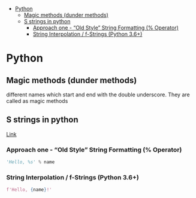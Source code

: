 <!--ts-->
   * [Python](#python)
      * [Magic methods (dunder methods)](#magic-methods-dunder-methods)
      * [S strings in python](#s-strings-in-python)
         * [Approach one - “Old Style” String Formatting (% Operator)](#approach-one---old-style-string-formatting--operator)
         * [String Interpolation / f-Strings (Python 3.6+)](#string-interpolation--f-strings-python-36)

<!-- Added by: gil_diy, at: Mon 27 Dec 2021 12:51:27 IST -->

<!--te-->


# Python

## Magic methods (dunder methods)

different names which start and end with the double underscore. They are called as magic methods



## S strings in python

[Link](https://realpython.com/python-string-formatting/)

### Approach one - “Old Style” String Formatting (% Operator)

```python
'Hello, %s' % name
```

### String Interpolation / f-Strings (Python 3.6+)
```python
f'Hello, {name}!'
```